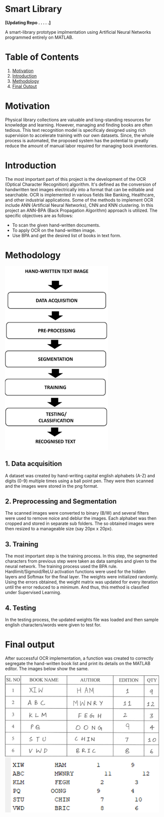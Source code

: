 # Smart Library

**[Updating Repo . . . . .]**

A smart-library prototype implmentation using Artificial Neural Networks programmed entirely on MATLAB.


# Table of Contents

1. [Motivation](#motivation)  
2. [Introduction](#introduction)
3. [Methodology](#methodology)
4. [Final Output](#final-output)

 
# Motivation
Physical library collections are valuable and long-standing resources for knowledge and learning. However, managing and finding books are often tedious. This text recognition model is specificaly designed using rich supervision to accelerate training with our own datasets. Since, the whole process is automated, the proposed system has the potential to greatly reduce the amount of manual labor required for managing book inventories.

# Introduction
The most important part of this project is the development of the OCR (Optical Character Recognition) algorithm. It's defined as the conversion of handwritten text images electrically into a format that can be editable and searchable. OCR is implemented in various fields like Banking, Healthcare, and other industrial applications. Some of the methods to implement OCR include ANN (Artificial Neural Networks), CNN and KNN clustering. In this project an ANN-BPA (Back Propagation Algorithm) approach is utilized.
The specific objectives are as follows:
-	To scan the given hand-written documents.
-	To apply OCR on the hand-written image.
-	Use BPA and get the desired list of books in text form.


# Methodology

<img src="Images/blockdiagram.png" alt="blackdiagram" height="600"/>

## 1. Data acquisition

A dataset was created by hand-writing capital english alphabets (A-Z) and digits (0-9) multiple times using a ball point pen. They were then scanned and the images were stored in the png format.

## 2. Preprocessing and Segmentation

The scanned images were converted to binary (B/W) and several filters were used to remove noice and deblur the images. Each alphabet was then cropped and stored in separate sub folders. The so obtained images were then resized to a manageable size (say 20px x 20px).

## 3. Training

The most important step is the training process. In this step, the segmented characters from previous step were taken as data samples and given to the neural network. The training process used the BPA rule. Hardlimit/Sigmoid/ReLU activation functions were used for the hidden layers and Softmax for the final layer. The weights were initialized randomly. Using the errors obtained, the weight matrix was updated for every iteration until the error reduced to a minimum. And thus, this method is classfied under Supervised Learning.

## 4. Testing

In the testing process, the updated weights file was loaded and then sample english characters/words were given to test for.


# Final output

After successful OCR implementation, a function was created to correctly segregate the hand-written book list and print its details on the MATLAB editor. The images below show the same.

<img src="Images/handwritten_input.png" alt="input" width="600"/>
<img src="Images/matlab_output.png" alt="output" width="600"/>








